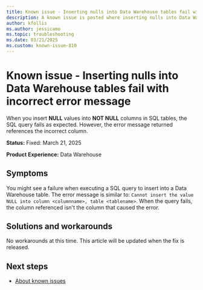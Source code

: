 ```yaml
---
title: Known issue - Inserting nulls into Data Warehouse tables fail with incorrect error message
description: A known issue is posted where inserting nulls into Data Warehouse tables fail with incorrect error message.
author: kfollis
ms.author: jessicamo
ms.topic: troubleshooting  
ms.date: 03/21/2025
ms.custom: known-issue-810
---
```


# Known issue - Inserting nulls into Data Warehouse tables fail with incorrect error message

When you insert **NULL** values into **NOT NULL** columns in SQL tables, the SQL query fails as expected. However, the error message returned references the incorrect column.

**Status:** Fixed: March 21, 2025

**Product Experience:** Data Warehouse

## Symptoms

You might see a failure when executing a SQL query to insert into a Data Warehouse table. The error message is similar to: `Cannot insert the value NULL into column <columnname>, table <tablename>`. When the query fails, the column referenced isn't the column that caused the error.

## Solutions and workarounds

No workarounds at this time. This article will be updated when the fix is released.

## Next steps

- [About known issues](https://support.fabric.microsoft.com/known-issues)
